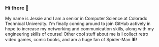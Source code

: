 ### Hi there 👋
My name is Jessie and I am a senior in Computer Science at Colorado Technical University. I'm finally coming around to join GitHub actively in hope to increase my networking and communication skills, along with my engineering skills of course! Other cool stuff about me is I collect retro video games, comic books, and am a huge fan of Spider-Man 🕷️!

<!--
**jmfp/jmfp** is a ✨ _special_ ✨ repository because its `README.md` (this file) appears on your GitHub profile.

Here are some ideas to get you started:

- 🔭 I’m currently working on ...
- 🌱 I’m currently learning ...
- 👯 I’m looking to collaborate on ...
- 🤔 I’m looking for help with ...
- 💬 Ask me about ...
- 📫 How to reach me: ...
- 😄 Pronouns: ...
- ⚡ Fun fact: ...
-->
